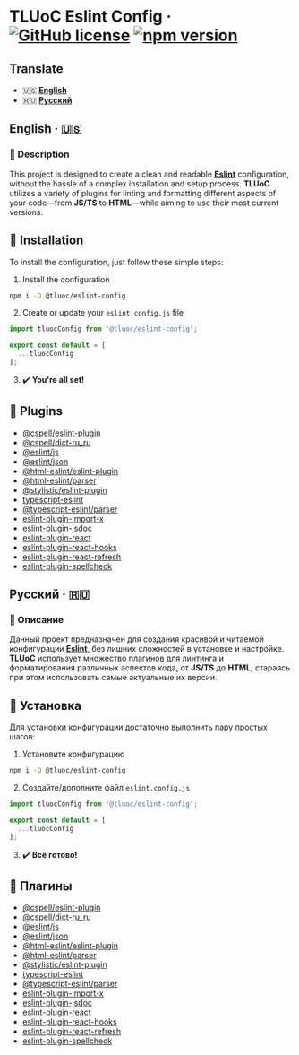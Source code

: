 # TLUoC Eslint Config &middot; [![GitHub license](https://img.shields.io/badge/license-MIT-blue.svg)](https://github.com/TLUoC-Software/eslint-config/blob/main/license.md) [![npm version](https://img.shields.io/npm/v/@tluoc/eslint-config.svg?style=flat)](https://www.npmjs.com/package/@tluoc/eslint-config)

## Translate
- 🇺🇸 [**English**](#english--)
- 🇷🇺 [**Русский**](#русский--)

## English &middot; 🇺🇸
### 📃 Description
This project is designed to create a clean and readable [**Eslint**](https://eslint.org/) configuration, without the hassle of a complex installation and setup process. **TLUoC** utilizes a variety of plugins for linting and formatting different aspects of your code—from **JS/TS** to **HTML**—while aiming to use their most current versions.

## 🚀 Installation
To install the configuration, just follow these simple steps:
1. Install the configuration
```sh
npm i -D @tluoc/eslint-config
```

2. Create or update your `eslint.config.js` file
```js
import tluocConfig from '@tluoc/eslint-config';

export const default = [
  ...tluocConfig
];
```

3. ✔️ **You're all set!**

## 🔩 Plugins
- [@cspell/eslint-plugin](https://www.npmjs.com/package/@cspell/eslint-plugin)
- [@cspell/dict-ru_ru](https://www.npmjs.com/package/@cspell/dict-ru_ru)
- [@eslint/js](https://www.npmjs.com/package/@eslint/js)
- [@eslint/json](https://www.npmjs.com/package/@eslint/json)
- [@html-eslint/eslint-plugin](https://www.npmjs.com/package/@html-eslint/eslint-plugin)
- [@html-eslint/parser](https://www.npmjs.com/package/@html-eslint/parser)
- [@stylistic/eslint-plugin](https://www.npmjs.com/package/@stylistic/eslint-plugin)
- [typescript-eslint](https://www.npmjs.com/package/typescript-eslint)
- [@typescript-eslint/parser](https://www.npmjs.com/package/@typescript-eslint/parser)
- [eslint-plugin-import-x](https://www.npmjs.com/package/eslint-plugin-import-x)
- [eslint-plugin-jsdoc](https://www.npmjs.com/package/eslint-plugin-jsdoc)
- [eslint-plugin-react](https://www.npmjs.com/package/eslint-plugin-react)
- [eslint-plugin-react-hooks](https://www.npmjs.com/package/eslint-plugin-react-hooks)
- [eslint-plugin-react-refresh](https://www.npmjs.com/package/eslint-plugin-react-refresh)
- [eslint-plugin-spellcheck](https://www.npmjs.com/package/eslint-plugin-spellcheck)

## Русский &middot; 🇷🇺
### 📃 Описание
Данный проект предназначен для создания красивой и читаемой конфигурации [**Eslint**](https://eslint.org/), без лишних сложностей в установке и настройке. **TLUoC** использует множество плагинов для линтинга и форматирования различных аспектов кода, от **JS/TS** до **HTML**, стараясь при этом использовать самые актуальные их версии.

## 🚀 Установка
Для установки конфигурации достаточно выполнить пару простых шагов:
1. Установите конфигурацию
```sh
npm i -D @tluoc/eslint-config
```

2. Создайте/дополните файл `eslint.config.js`
```js
import tluocConfig from '@tluoc/eslint-config';

export const default = [
  ...tluocConfig
];
```

3. ✔️ **Всё готово!**

## 🔩 Плагины
- [@cspell/eslint-plugin](https://www.npmjs.com/package/@cspell/eslint-plugin)
- [@cspell/dict-ru_ru](https://www.npmjs.com/package/@cspell/dict-ru_ru)
- [@eslint/js](https://www.npmjs.com/package/@eslint/js)
- [@eslint/json](https://www.npmjs.com/package/@eslint/json)
- [@html-eslint/eslint-plugin](https://www.npmjs.com/package/@html-eslint/eslint-plugin)
- [@html-eslint/parser](https://www.npmjs.com/package/@html-eslint/parser)
- [@stylistic/eslint-plugin](https://www.npmjs.com/package/@stylistic/eslint-plugin)
- [typescript-eslint](https://www.npmjs.com/package/typescript-eslint)
- [@typescript-eslint/parser](https://www.npmjs.com/package/@typescript-eslint/parser)
- [eslint-plugin-import-x](https://www.npmjs.com/package/eslint-plugin-import-x)
- [eslint-plugin-jsdoc](https://www.npmjs.com/package/eslint-plugin-jsdoc)
- [eslint-plugin-react](https://www.npmjs.com/package/eslint-plugin-react)
- [eslint-plugin-react-hooks](https://www.npmjs.com/package/eslint-plugin-react-hooks)
- [eslint-plugin-react-refresh](https://www.npmjs.com/package/eslint-plugin-react-refresh)
- [eslint-plugin-spellcheck](https://www.npmjs.com/package/eslint-plugin-spellcheck)
